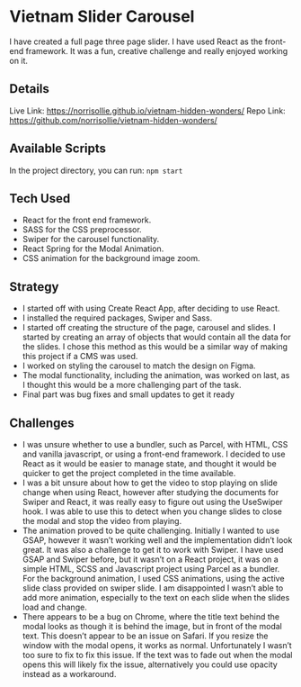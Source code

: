 # Vietnam Slider Carousel

I have created a full page three page slider. I have used React as the front-end framework. It was a fun, creative challenge and really enjoyed working on it.

## Details

Live Link: https://norrisollie.github.io/vietnam-hidden-wonders/
Repo Link: https://github.com/norrisollie/vietnam-hidden-wonders/

## Available Scripts

In the project directory, you can run:
`npm start`

## Tech Used

- React for the front end framework.
- SASS for the CSS preprocessor.
- Swiper for the carousel functionality.
- React Spring for the Modal Animation.
- CSS animation for the background image zoom.

## Strategy

- I started off with using Create React App, after deciding to use React.
- I installed the required packages, Swiper and Sass.
- I started off creating the structure of the page, carousel and slides. I started by creating an array of objects that would contain all the data for the slides. I chose this method as this would be a similar way of making this project if a CMS was used.
- I worked on styling the carousel to match the design on Figma.
- The modal functionality, including the animation, was worked on last, as I thought this would be a more challenging part of the task.
- Final part was bug fixes and small updates to get it ready

## Challenges

- I was unsure whether to use a bundler, such as Parcel, with HTML, CSS and vanilla javascript, or using a front-end framework. I decided to use React as it would be easier to manage state, and thought it would be quicker to get the project completed in the time available.
- I was a bit unsure about how to get the video to stop playing on slide change when using React, however after studying the documents for Swiper and React, it was really easy to figure out using the UseSwiper hook. I was able to use this to detect when you change slides to close the modal and stop the video from playing.
- The animation proved to be quite challenging. Initially I wanted to use GSAP, however it wasn’t working well and the implementation didn’t look great. It was also a challenge to get it to work with Swiper. I have used GSAP and Swiper before, but it wasn’t on a React project, it was on a simple HTML, SCSS and Javascript project using Parcel as a bundler. For the background animation, I used CSS animations, using the active slide class provided on swiper slide. I am disappointed I wasn’t able to add more animation, especially to the text on each slide when the slides load and change.
- There appears to be a bug on Chrome, where the title text behind the modal looks as though it is behind the image, but in front of the modal text. This doesn’t appear to be an issue on Safari. If you resize the window with the modal opens, it works as normal. Unfortunately I wasn’t too sure to fix to fix this issue. If the text was to fade out when the modal opens this will likely fix the issue, alternatively you could use opacity instead as a workaround.
